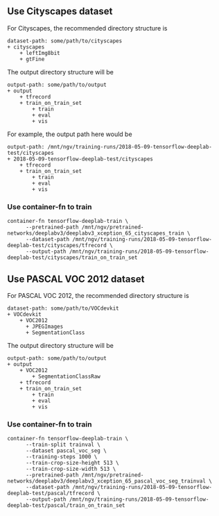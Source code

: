 ## Use Cityscapes dataset
For Cityscapes, the recommended directory structure is

```
dataset-path: some/path/to/cityscapes
+ cityscapes
    + leftImg8bit
    + gtFine
```

The output directory structure will be

```
output-path: some/path/to/output
+ output
    + tfrecord
    + train_on_train_set
        + train
        + eval
        + vis
```

For example, the output path here would be

```
output-path: /mnt/ngv/training-runs/2018-05-09-tensorflow-deeplab-test/cityscapes
+ 2018-05-09-tensorflow-deeplab-test/cityscapes
    + tfrecord
    + train_on_train_set
        + train
        + eval
        + vis
```

### Use container-fn to train

```
container-fn tensorflow-deeplab-train \
      --pretrained-path /mnt/ngv/pretrained-networks/deeplabv3/deeplabv3_xception_65_cityscapes_train \
      --dataset-path /mnt/ngv/training-runs/2018-05-09-tensorflow-deeplab-test/cityscapes/tfrecord \
      --output-path /mnt/ngv/training-runs/2018-05-09-tensorflow-deeplab-test/cityscapes/train_on_train_set
```

## Use PASCAL VOC 2012 dataset
For PASCAL VOC 2012, the recommended directory structure is

```
dataset-path: some/path/to/VOCdevkit
+ VOCdevkit
    + VOC2012
      + JPEGImages
      + SegmentationClass
```

The output directory structure will be

```
output-path: some/path/to/output
+ output
    + VOC2012
        + SegmentationClassRaw
    + tfrecord
    + train_on_train_set
        + train
        + eval
        + vis
```

### Use container-fn to train

```
container-fn tensorflow-deeplab-train \
      --train-split trainval \
      --dataset pascal_voc_seg \
      --training-steps 1000 \
      --train-crop-size-height 513 \
      --train-crop-size-width 513 \
      --pretrained-path /mnt/ngv/pretrained-networks/deeplabv3/deeplabv3_xception_65_pascal_voc_seg_trainval \
      --dataset-path /mnt/ngv/training-runs/2018-05-09-tensorflow-deeplab-test/pascal/tfrecord \
      --output-path /mnt/ngv/training-runs/2018-05-09-tensorflow-deeplab-test/pascal/train_on_train_set
```
